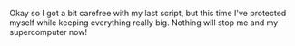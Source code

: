 Okay so I got a bit carefree with my last script, but this time I've protected myself while keeping everything really big. Nothing will stop me and my supercomputer now!